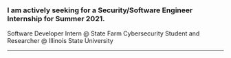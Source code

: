 ### I am actively seeking for a Security/Software Engineer Internship for Summer 2021.

Software Developer Intern @ State Farm
Cybersecurity Student and Researcher @ Illinois State University

---


